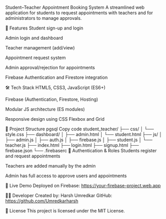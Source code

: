 Student–Teacher Appointment Booking System
A streamlined web application for students to request appointments with teachers and for administrators to manage approvals.

🚀 Features
Student sign-up and login

Admin login and dashboard

Teacher management (add/view)

Appointment request system

Admin approval/rejection for appointments

Firebase Authentication and Firestore integration

🛠️ Tech Stack
HTML5, CSS3, JavaScript (ES6+)

Firebase (Authentication, Firestore, Hosting)

Modular JS architecture (ES modules)

Responsive design using CSS Flexbox and Grid

📁 Project Structure
pgsql
Copy code
student_teacher/
├── css/
│   └── style.css
├── dashboard/
│   ├── admin.html
│   └── student.html
├── js/
│   ├── admin.js
│   ├── auth.js
│   ├── firebase.js
│   ├── student.js
│   └── teacher.js
├── index.html
├── login.html
├── signup.html
├── firebase.json
└── .firebaserc
🔐 Authentication & Roles
Students register and request appointments

Teachers are added manually by the admin

Admin has full access to approve users and appointments

🔗 Live Demo
Deployed on Firebase:
https://your-firebase-project.web.app

🧑‍💻 Developer
Created by: Harsh Umredkar
GitHub: https://github.com/Umredkarharsh

📄 License
This project is licensed under the MIT License.